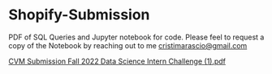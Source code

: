 # Shopify-Submission
PDF of SQL Queries and Jupyter notebook for code. 
Please feel to request a copy of the Notebook by reaching out to me cristimarascio@gmail.com


[CVM Submission Fall 2022 Data Science Intern Challenge (1).pdf](https://github.com/Cmarascio/Shopify-Submission/files/8658533/CVM.Submission.Fall.2022.Data.Science.Intern.Challenge.1.pdf)
